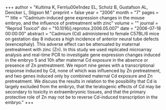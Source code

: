 +++
author = "Kultima K, Fern\u00e1ndez EL, Scholz B, Gustafson AL, Dencker L, Stigson M."
preprint = false
year = "2006"
month = "7"
pages = ""
title = "Cadmium-induced gene expression changes in the mouse embryo, and the influence of pretreatment with zinc"
volume = ""
journal = "Reprod Toxicol"
doi = "10.1016/j.reprotox.2006.05.007"
date = "2006-07-18 00:00:00"
abstract = "Cadmium (Cd) administered to female C57BL/6 mice on gestation day 8 induces a high incidence of anterior neural tube defects (exencephaly). This adverse effect can be attenuated by maternal pretreatment with zinc (Zn). In this study we used replicated microarray analysis and real-time PCR to investigate gene expression changes induced in the embryo 5 and 10h after maternal Cd exposure in the absence or presence of Zn pretreatment. We report nine genes with a transcriptional response induced by Cd, none of which was influenced by Zn pretreatment, and two genes induced only by combined maternal Cd exposure and Zn pretreatment. We discuss the results in relation to the possibility that Cd is largely excluded from the embryo, that the teratogenic effects of Cd may be secondary to toxicity in extraembryonic tissues, and that the primary protective role of Zn may not be to reverse Cd-induced transcription in the embryo."
+++

